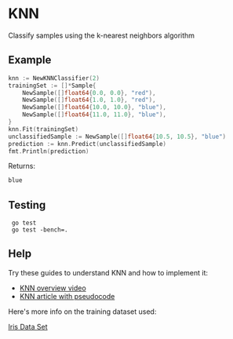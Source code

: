 KNN
======

Classify samples using the k-nearest neighbors algorithm


## Example
```go
knn := NewKNNClassifier(2)
trainingSet := []*Sample{
    NewSample([]float64{0.0, 0.0}, "red"),
    NewSample([]float64{1.0, 1.0}, "red"),
    NewSample([]float64{10.0, 10.0}, "blue"),
    NewSample([]float64{11.0, 11.0}, "blue"),
}
knn.Fit(trainingSet)
unclassifiedSample := NewSample([]float64{10.5, 10.5}, "blue")
prediction := knn.Predict(unclassifiedSample)
fmt.Println(prediction)
```
Returns:
```go
blue
```

## Testing
```
 go test
 go test -bench=.
```

## Help

Try these guides to understand KNN and how to implement it:

- [KNN overview video](https://www.youtube.com/watch?v=MDniRwXizWo)
- [KNN article with pseudocode](http://dataaspirant.com/2016/12/23/k-nearest-neighbor-classifier-intro/)

Here's more info on the training dataset used:

[Iris Data Set](http://archive.ics.uci.edu/ml/datasets/Iris)
